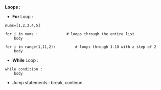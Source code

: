 **Loops :**

* <b>For</b> Loop :

```python3
nums=[1,2,3,4,5]

for i in nums :				# loops through the entire list
	body
	
for i in range(1,11,2):			# loops through 1-10 with a step of 2
	body
```

* <b>While</b> Loop :

```python3
while condition :
	body
```

* Jump statements : break, continue.
